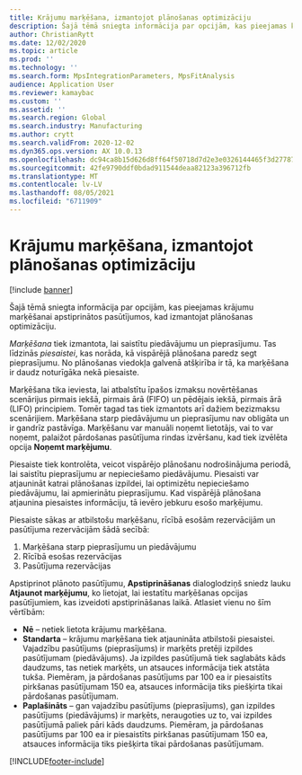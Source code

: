 ```yaml
---
title: Krājumu marķēšana, izmantojot plānošanas optimizāciju
description: Šajā tēmā sniegta informācija par opcijām, kas pieejamas krājumu marķēšanai apstiprinātos pasūtījumos, kad izmantojat plānošanas optimizāciju.
author: ChristianRytt
ms.date: 12/02/2020
ms.topic: article
ms.prod: ''
ms.technology: ''
ms.search.form: MpsIntegrationParameters, MpsFitAnalysis
audience: Application User
ms.reviewer: kamaybac
ms.custom: ''
ms.assetid: ''
ms.search.region: Global
ms.search.industry: Manufacturing
ms.author: crytt
ms.search.validFrom: 2020-12-02
ms.dyn365.ops.version: AX 10.0.13
ms.openlocfilehash: dc94ca8b15d626d8ff64f50718d7d2e3e0326144465f3d27787805220842849f
ms.sourcegitcommit: 42fe9790ddf0bdad911544deaa82123a396712fb
ms.translationtype: MT
ms.contentlocale: lv-LV
ms.lasthandoff: 08/05/2021
ms.locfileid: "6711909"
---
```

# <a name="inventory-marking-with-planning-optimization"></a>Krājumu marķēšana, izmantojot plānošanas optimizāciju

[!include [banner](../../includes/banner.md)]

Šajā tēmā sniegta informācija par opcijām, kas pieejamas krājumu marķēšanai apstiprinātos pasūtījumos, kad izmantojat plānošanas optimizāciju.

*Marķēšana* tiek izmantota, lai saistītu piedāvājumu un pieprasījumu. Tas līdzinās *piesaistei*, kas norāda, kā vispārējā plānošana paredz segt pieprasījumu. No plānošanas viedokļa galvenā atšķirība ir tā, ka marķēšana ir daudz noturīgāka nekā piesaiste.

Marķēšana tika ieviesta, lai atbalstītu īpašos izmaksu novērtēšanas scenārijus pirmais iekšā, pirmais ārā (FIFO) un pēdējais iekšā, pirmais ārā (LIFO) principiem. Tomēr tagad tas tiek izmantots arī dažiem bezizmaksu scenārijiem. Marķēšana starp piedāvājumu un pieprasījumu nav obligāta un ir gandrīz pastāvīga. Marķēšanu var manuāli noņemt lietotājs, vai to var noņemt, palaižot pārdošanas pasūtījuma rindas izvēršanu, kad tiek izvēlēta opcija **Noņemt marķējumu**.

Piesaiste tiek kontrolēta, veicot vispārējo plānošanu nodrošinājuma periodā, lai saistītu pieprasījumu ar nepieciešamo piedāvājumu. Piesaisti var atjaunināt katrai plānošanas izpildei, lai optimizētu nepieciešamo piedāvājumu, lai apmierinātu pieprasījumu. Kad vispārējā plānošana atjaunina piesaistes informāciju, tā ievēro jebkuru esošo marķējumu.

Piesaiste sākas ar atbilstošu marķēšanu, rīcībā esošām rezervācijām un pasūtījuma rezervācijām šādā secībā:

1. Marķēšana starp pieprasījumu un piedāvājumu
1. Rīcībā esošas rezervācijas
1. Pasūtījuma rezervācijas

Apstiprinot plānoto pasūtījumu, **Apstiprināšanas** dialoglodziņš sniedz lauku **Atjaunot marķējumu**, ko lietojat, lai iestatītu marķēšanas opcijas pasūtījumiem, kas izveidoti apstiprināšanas laikā. Atlasiet vienu no šīm vērtībām:

- **Nē** – netiek lietota krājumu marķēšana.
- **Standarta** – krājumu marķēšana tiek atjaunināta atbilstoši piesaistei. Vajadzību pasūtījums (pieprasījums) ir marķēts pretēji izpildes pasūtījumam (piedāvājums). Ja izpildes pasūtījumā tiek saglabāts kāds daudzums, tas netiek marķēts, un atsauces informācija tiek atstāta tukša. Piemēram, ja pārdošanas pasūtījums par 100 ea ir piesaistīts pirkšanas pasūtījumam 150 ea, atsauces informācija tiks piešķirta tikai pārdošanas pasūtījumam.
- **Paplašināts** – gan vajadzību pasūtījums (pieprasījums), gan izpildes pasūtījums (piedāvājums) ir marķēts, neraugoties uz to, vai izpildes pasūtījumā paliek pāri kāds daudzums. Piemēram, ja pārdošanas pasūtījums par 100 ea ir piesaistīts pirkšanas pasūtījumam 150 ea, atsauces informācija tiks piešķirta tikai pārdošanas pasūtījumam.


[!INCLUDE[footer-include](../../../includes/footer-banner.md)]